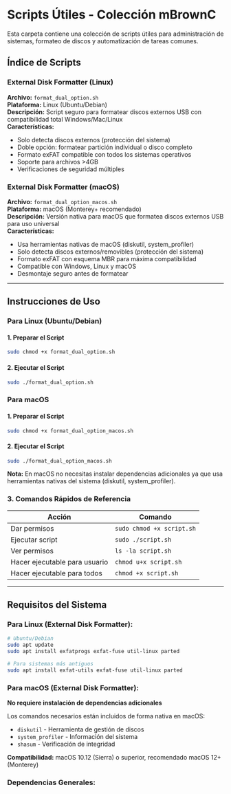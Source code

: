 # Scripts Útiles - Colección mBrownC

Esta carpeta contiene una colección de scripts útiles para administración de sistemas, formateo de discos y automatización de tareas comunes.

## Índice de Scripts

### External Disk Formatter (Linux)
**Archivo:** `format_dual_option.sh`  
**Plataforma:** Linux (Ubuntu/Debian)  
**Descripción:** Script seguro para formatear discos externos USB con compatibilidad total Windows/Mac/Linux  
**Características:**
- Solo detecta discos externos (protección del sistema)
- Doble opción: formatear partición individual o disco completo
- Formato exFAT compatible con todos los sistemas operativos
- Soporte para archivos >4GB
- Verificaciones de seguridad múltiples

### External Disk Formatter (macOS)
**Archivo:** `format_dual_option_macos.sh`  
**Plataforma:** macOS (Monterey+ recomendado)  
**Descripción:** Versión nativa para macOS que formatea discos externos USB para uso universal  
**Características:**
- Usa herramientas nativas de macOS (diskutil, system_profiler)
- Solo detecta discos externos/removibles (protección del sistema)
- Formato exFAT con esquema MBR para máxima compatibilidad
- Compatible con Windows, Linux y macOS
- Desmontaje seguro antes de formatear

---

## Instrucciones de Uso

### Para Linux (Ubuntu/Debian)

#### 1. Preparar el Script
```bash
sudo chmod +x format_dual_option.sh
```

#### 2. Ejecutar el Script
```bash
sudo ./format_dual_option.sh
```

### Para macOS

#### 1. Preparar el Script
```bash
sudo chmod +x format_dual_option_macos.sh
```

#### 2. Ejecutar el Script
```bash
sudo ./format_dual_option_macos.sh
```

**Nota:** En macOS no necesitas instalar dependencias adicionales ya que usa herramientas nativas del sistema (diskutil, system_profiler).

### 3. Comandos Rápidos de Referencia

| Acción | Comando |
|--------|---------|
| Dar permisos | `sudo chmod +x script.sh` |
| Ejecutar script | `sudo ./script.sh` |
| Ver permisos | `ls -la script.sh` |
| Hacer ejecutable para usuario | `chmod u+x script.sh` |
| Hacer ejecutable para todos | `chmod +x script.sh` |

---

## Requisitos del Sistema

### Para Linux (External Disk Formatter):
```bash
# Ubuntu/Debian
sudo apt update
sudo apt install exfatprogs exfat-fuse util-linux parted

# Para sistemas más antiguos
sudo apt install exfat-utils exfat-fuse util-linux parted
```

### Para macOS (External Disk Formatter):
**No requiere instalación de dependencias adicionales**

Los comandos necesarios están incluidos de forma nativa en macOS:
- `diskutil` - Herramienta de gestión de discos
- `system_profiler` - Información del sistema
- `shasum` - Verificación de integridad

**Compatibilidad:** macOS 10.12 (Sierra) o superior, recomendado macOS 12+ (Monterey)

### Dependencias Generales:
